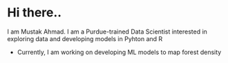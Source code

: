 # Hi there..
I am Mustak Ahmad. I am a Purdue-trained Data Scientist interested in exploring data and developing models in Pyhton and R
- Currently, I am working on developing ML models to map forest density
